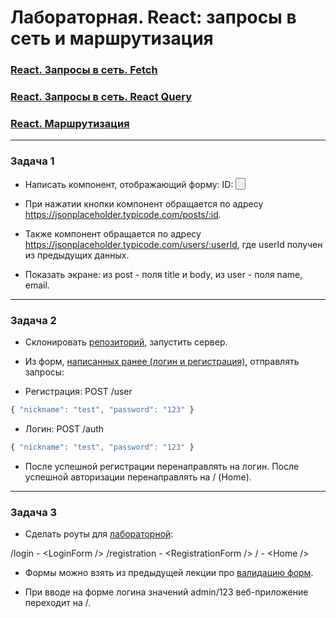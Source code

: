# Лабораторная. React: запросы в сеть и маршрутизация

###  [React. Запросы в сеть. Fetch](https://dmitryweiner.github.io/web-lectures/React%20-%20Network.html)
###  [React. Запросы в сеть. React Query](https://dmitryweiner.github.io/web-lectures/React%20-%20Query.html)
###  [React. Маршрутизация](https://dmitryweiner.github.io/web-lectures/React%20-%20Router.html)

---

### Задача 1

* Написать компонент, отображающий форму:
ID: <inpit width="200px"/><button text="Получить данные!"/>

* При нажатии кнопки компонент обращается по адресу https://jsonplaceholder.typicode.com/posts/:id.

* Также компонент обращается по адресу https://jsonplaceholder.typicode.com/users/:userId, где userId получен из предыдущих данных.

* Показать экране: из post - поля title и body, из user - поля name, email.

---

### Задача 2

* Склонировать [репозиторий](https://github.com/dmitryweiner/mini-chat-server), запустить сервер.

* Из форм, [написанных ранее (логин и регистрация)](https://dmitryweiner.github.io/web-lectures/React%20-%20Form%20validation.html), отправлять запросы:

* Регистрация: POST /user
```js
{ "nickname": "test", "password": "123" }
```

* Логин: POST /auth
```js
{ "nickname": "test", "password": "123" }
```

* После успешной регистрации перенаправлять на логин. После успешной авторизации перенаправлять на / (Home).

---

### Задача 3

* Сделать роуты для [лабораторной](https://github.com/dmitryweiner/web-lectures/blob/main/laba.md):

/login - \<LoginForm /\>
/registration - \<RegistrationForm /\>
/ - \<Home /\>

* Формы можно взять из предыдущей лекции про [валидацию форм](https://dmitryweiner.github.io/web-lectures/React%20-%20Form%20validation.html).
  
* При вводе на форме логина значений admin/123 веб-приложение переходит на /.
